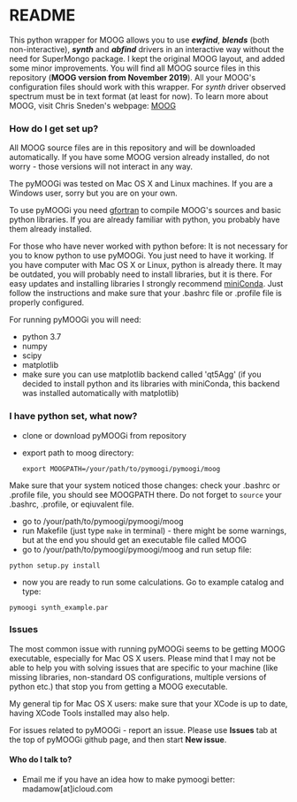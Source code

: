 # README #

This python wrapper for MOOG allows you to use  ***ewfind***, ***blends*** (both non-interactive), ***synth***  and ***abfind*** drivers in an interactive way without the need for SuperMongo package. I kept the original MOOG layout, and added some minor improvements. You will find all MOOG source files in this repository (**MOOG version from November 2019**). All your MOOG's configuration files should work with this wrapper. For *synth* driver observed spectrum must be in text format (at least for now). To learn more about MOOG, visit Chris Sneden's webpage: [MOOG](http://www.as.utexas.edu/~chris/moog.html)

 
### How do I get set up? ###
All MOOG source files are in this repository and will be downloaded automatically. If you have some MOOG version already installed, do not worry - those versions will not interact in any way.

The pyMOOGi was tested on Mac OS X and Linux machines. If you are a Windows user, sorry but you are on your own. 

To use pyMOOGi you need [gfortran](https://gcc.gnu.org/wiki/GFortranBinaries) to compile  MOOG's sources and basic python libraries. If you are already familiar with python, you probably have them already installed.

For those who have never worked with python before:
It is not necessary for you to know python to use pyMOOGi. You just need to have it working. 
If you have computer with Mac OS X or Linux, python is already there. It may be outdated, you will probably need to install libraries, but it is there.
For easy updates and installing libraries I strongly recommend [miniConda](http://conda.pydata.org/miniconda.html). Just follow the instructions and make sure that your .bashrc file or .profile file is properly configured.

For running pyMOOGi you will need:

 * python 3.7 
 * numpy 
 * scipy 
 * matplotlib 
 * make sure you can use matplotlib backend called 'qt5Agg' (if you decided to install python and its libraries with miniConda, this backend was installed automatically with matplotlib)

### I have python set, what now? ###

* clone or download pyMOOGi from repository
* export path to moog directory:

  `export MOOGPATH=/your/path/to/pymoogi/pymoogi/moog`

Make sure that your system noticed those changes: check your .bashrc or .profile file, you should see MOOGPATH there. 
Do not forget to `source` your .bashrc, .profile, or eqiuvalent file.

* go to /your/path/to/pymoogi/pymoogi/moog
* run Makefile (just type `make` in terminal) - there might be some warnings, but at the end you should get an executable file called MOOG
* go to /your/path/to/pymoogi/pymoogi/moog and run setup file:

`python setup.py install`

* now you are ready to run some calculations. Go to example catalog and type:

`pymoogi synth_example.par`

### Issues

The most common issue with running pyMOOGi seems to be getting MOOG executable, especially for Mac OS X users.
Please mind that I may not be able to help you with solving issues that are specific to your machine
(like missing libraries, non-standard OS configurations, multiple versions of python etc.)
that stop you from getting a MOOG executable.

My general tip for Mac OS X users: make sure that your XCode is up to date, having XCode Tools installed may also help.

For issues related to pyMOOGi - report an issue. Please use **Issues** tab at the top of pyMOOGi github page, and then start **New issue**.

#### Who do I talk to? ####

* Email me if you have an idea how to make pymoogi better:
madamow[at]icloud.com
